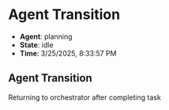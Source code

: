 # Agent Transition

- **Agent**: planning
- **State**: idle
- **Time**: 3/25/2025, 8:33:57 PM

## Agent Transition

Returning to orchestrator after completing task

